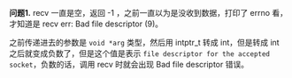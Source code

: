 **问题1.** recv 一直是空，返回 -1 ，之前一直以为是没收到数据，打印了 errno 看，才知道是 recv err: Bad file descriptor (9)。

之前传递进去的参数是 `void *arg` 类型，然后用 intptr_t 转成 int，但是转成 int 之后就变成负数了，但是这个值是表示 `file descriptor for the accepted socket`，负数的话，调用 recv 时就会出现 Bad file descriptor 错误。